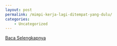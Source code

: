 ```yaml
---
layout: post
permalink: /mimpi-kerja-lagi-ditempat-yang-dulu/
categories:
    - Uncategorized
---
```


[Baca Selengkapnya](/05)